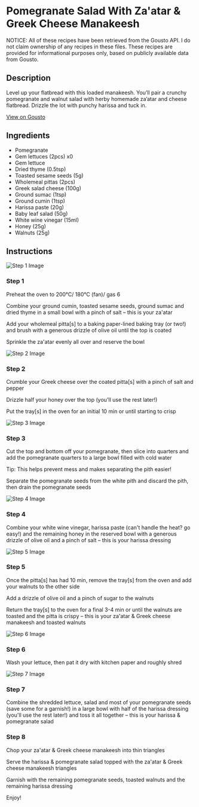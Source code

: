 # Pomegranate Salad With Za'atar & Greek Cheese Manakeesh

NOTICE: All of these recipes have been retrieved from the Gousto API. I do not claim ownership of any recipes in these files. These recipes are provided for informational purposes only, based on publicly available data from Gousto.

## Description

Level up your flatbread with this loaded manakeesh. You’ll pair a crunchy pomegranate and walnut salad with herby homemade za’atar and cheese flatbread. Drizzle the lot with punchy harissa and tuck in.

[View on Gousto](https://www.gousto.co.uk/recipes/cookbook/pomegranate-salad-with-zaatar-greek-cheese-manakeesh)

## Ingredients

- Pomegranate
- Gem lettuces (2pcs) x0
- Gem lettuce
- Dried thyme (0.5tsp)
- Toasted sesame seeds (5g)
- Wholemeal pittas (2pcs)
- Greek salad cheese (100g)
- Ground sumac (1tsp)
- Ground cumin (1tsp)
- Harissa paste (20g)
- Baby leaf salad (50g)
- White wine vinegar (15ml)
- Honey (25g)
- Walnuts (25g)

## Instructions

![Step 1 Image](https://production-media.gousto.co.uk/cms/recipe-step-image/step-1-1715674453972-x200.jpg)

### Step 1

Preheat the oven to 200°C/ 180°C (fan)/ gas 6

Combine your ground cumin, toasted sesame seeds, ground sumac and dried thyme in a small bowl with a pinch of salt – this is your za'atar

Add your wholemeal pitta[s] to a baking paper-lined baking tray (or two!) and brush with a generous drizzle of olive oil until the top is coated

Sprinkle the za'atar evenly all over and reserve the bowl

![Step 2 Image](https://production-media.gousto.co.uk/cms/recipe-step-image/step-2-1715674456629-x200.jpg)

### Step 2

Crumble your Greek cheese over the coated pitta[s] with a pinch of salt and pepper

Drizzle half your honey over the top (you'll use the rest later!)

Put the tray[s] in the oven for an initial 10 min or until starting to crisp

![Step 3 Image](https://production-media.gousto.co.uk/cms/recipe-step-image/step-3-1715674460849-x200.jpg)

### Step 3

Cut the top and bottom off your pomegranate, then slice into quarters and add the pomegranate quarters to a large bowl filled with cold water

Tip: This helps prevent mess and makes separating the pith easier!

Separate the pomegranate seeds from the white pith and discard the pith, then drain the pomegranate seeds

![Step 4 Image](https://production-media.gousto.co.uk/cms/recipe-step-image/step-4-1715674463936-x200.jpg)

### Step 4

Combine your white wine vinegar, harissa paste (can't handle the heat? go easy!) and the remaining honey in the reserved bowl with a generous drizzle of olive oil and a pinch of salt – this is your harissa dressing

![Step 5 Image](https://production-media.gousto.co.uk/cms/recipe-step-image/step-5-1715674467231-x200.jpg)

### Step 5

Once the pitta[s] has had 10 min, remove the tray[s] from the oven and add your walnuts to the other side

Add a drizzle of olive oil and a pinch of sugar to the walnuts

Return the tray[s] to the oven for a final 3-4 min or until the walnuts are toasted and the pitta is crispy – this is your za'atar & Greek cheese manakeesh and toasted walnuts

![Step 6 Image](https://production-media.gousto.co.uk/cms/recipe-step-image/step-6-1715674470208-x200.jpg)

### Step 6

Wash your lettuce, then pat it dry with kitchen paper and roughly shred

![Step 7 Image](https://production-media.gousto.co.uk/cms/recipe-step-image/step-7-1715674474237-x200.jpg)

### Step 7

Combine the shredded lettuce, salad and most of your pomegranate seeds (save some for a garnish!) in a large bowl with half of the harissa dressing (you'll use the rest later!) and toss it all together – this is your harissa & pomegranate salad

### Step 8

Chop your za'atar & Greek cheese manakeesh into thin triangles

Serve the harissa & pomegranate salad topped with the za'atar & Greek cheese manakeesh triangles

Garnish with the remaining pomegranate seeds, toasted walnuts and the remaining harissa dressing

Enjoy!


